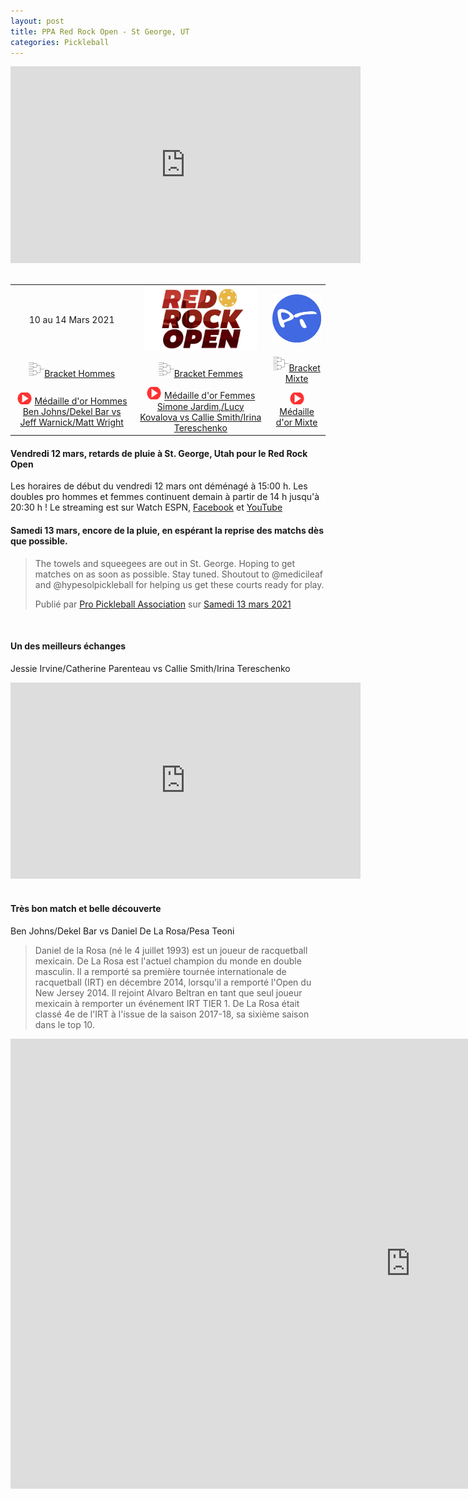 ```yaml
---
layout: post
title: PPA Red Rock Open - St George, UT
categories: Pickleball
---
```


<div class="videoWrapper">
    <iframe src="https://www.facebook.com/plugins/video.php?height=315&href=https%3A%2F%2Fwww.facebook.com%2FOfficialPPATour%2Fvideos%2F481716316508633%2F&show_text=false&width=560" width="560" height="315" style="border:none;overflow:hidden" scrolling="no" frameborder="0" allowfullscreen="true" allow="autoplay; clipboard-write; encrypted-media; picture-in-picture; web-share" allowFullScreen="true"></iframe>
</div>

<br>

<table>
    <tr>
        <td> 
            <div style="text-align: center">
                10 au 14 Mars 2021
            </div>
        </td>
        <td>
            <div style="text-align: center">
                <a href="https://www.ppatour.com/"><img src="/images/redrockopen.jpg" alt="ppatour.com" width="180"/></a>
            </div>
        </td>
        <td>
            <div style="text-align: center">  
                <a href="https://www.pickleballtournaments.com/tournamentinfo.pl?tid=4584"><img src="/images/pt.png" alt="pickleballtournaments.com" width="80"/></a>
            </div>
        </td>
    </tr>
        <tr>
        <td>
            <div style="text-align: center">
                <img src="/images/bracket.png" width="25"/><a href="https://www.pickleballtournaments.com/Tournaments/UT/2021_RedRock/MDO_91.htm">Bracket Hommes</a>
            </div>
        </td>
        <td>
            <div style="text-align: center">
            <img src="/images/bracket.png" width="25"/><a href="https://www.pickleballtournaments.com/Tournaments/UT/2021_RedRock/WDO_58.htm">Bracket Femmes</a>
            </div>
        </td>
        <td>
            <div style="text-align: center">
            <img src="/images/bracket.png" width="25"/><a href="https://www.pickleballtournaments.com/Tournaments/UT/2021_RedRock/MXDO_76.htm">Bracket Mixte</a>
            </div>
        </td>
    </tr>
    <tr>
        <td>
            <div style="text-align: center"><img src="/images/play.png" width="25"/>
                <a href="https://www.youtube.com/watch?v=3zlG9PBS4Nc&t=22253s">Médaille d'or Hommes Ben Johns/Dekel Bar vs Jeff Warnick/Matt Wright</a>
            </div>
        </td>
        <td>
            <div style="text-align: center"><img src="/images/play.png" width="25"/>
                <a href="https://www.youtube.com/watch?v=3zlG9PBS4Nc&t=18225s">Médaille d'or Femmes Simone Jardim,/Lucy Kovalova vs Callie Smith/Irina Tereschenko</a>
            </div>
        </td>
        <td>
            <div style="text-align: center"><img src="/images/play.png" width="25"/>
                <a href="">Médaille d'or Mixte</a>
            </div>
        </td>
    </tr><!--
    <tr>
        <td>
            <div style="text-align: center">
                vs 
            </div>
        </td>
        <td>
            <div style="text-align: center">
                vs 
            </div>
        </td>
        <td>
            <div style="text-align: center">
                 vs 
            </div>
        </td>
    </tr>-->
</table>

#### Vendredi 12 mars, retards de pluie à St. George, Utah pour le Red Rock Open
Les horaires de début du vendredi 12 mars ont déménagé à 15:00 h.
Les doubles pro hommes et femmes continuent demain à partir de 14 h jusqu'à 20:30 h ! Le streaming est sur Watch ESPN, <a href="https://www.facebook.com/OfficialPPATour">Facebook</a> et <a href="https://www.youtube.com/c/PPAtour/videos">YouTube</a>

#### Samedi 13 mars, encore de la pluie, en espérant la reprise des matchs dès que possible.

<div id="fb-root"></div>
<script async defer crossorigin="anonymous" src="https://connect.facebook.net/fr_CA/sdk.js#xfbml=1&version=v10.0" nonce="nuCryucA"></script>

<div class="fb-post" data-href="https://www.facebook.com/OfficialPPATour/posts/481883673158564" data-width="500" data-show-text="true"><blockquote cite="https://www.facebook.com/OfficialPPATour/posts/481883673158564" class="fb-xfbml-parse-ignore"><p>The towels and squeegees are out in St. George. Hoping to get matches on as soon as possible. Stay tuned. Shoutout to &#064;medicileaf and &#064;hypesolpickleball for helping us get these courts ready for play.</p>Publié par <a href="https://www.facebook.com/OfficialPPATour/">Pro Pickleball Association</a> sur&nbsp;<a href="https://www.facebook.com/OfficialPPATour/posts/481883673158564">Samedi 13 mars 2021</a></blockquote></div>

<br>

#### Un des meilleurs échanges
Jessie Irvine/Catherine Parenteau vs Callie Smith/Irina Tereschenko
<div class="videoWrapper">
<iframe src="https://www.facebook.com/plugins/video.php?height=314&href=https%3A%2F%2Fwww.facebook.com%2FOfficialPPATour%2Fvideos%2F482423429771255%2F&show_text=false&width=560" width="560" height="314" style="border:none;overflow:hidden" scrolling="no" frameborder="0" allowfullscreen="true" allow="autoplay; clipboard-write; encrypted-media; picture-in-picture; web-share" allowFullScreen="true"></iframe>
</div>

<br>

#### Très bon match et belle découverte
Ben Johns/Dekel Bar vs Daniel De La Rosa/Pesa Teoni

>Daniel de la Rosa (né le 4 juillet 1993) est un joueur de racquetball mexicain. De La Rosa est l'actuel champion du monde en double masculin. Il a remporté sa première tournée internationale de racquetball (IRT) en décembre 2014, lorsqu'il a remporté l'Open du New Jersey 2014. Il rejoint Alvaro Beltran en tant que seul joueur mexicain à remporter un événement IRT TIER 1. De La Rosa était classé 4e de l'IRT à l'issue de la saison 2017-18, sa sixième saison dans le top 10.
<div class="videoWrapper">
<iframe width="1280" height="720" src="https://www.youtube.com/embed/3zlG9PBS4Nc?start=9826" frameborder="0" allow="accelerometer; autoplay; clipboard-write; encrypted-media; gyroscope; picture-in-picture" allowfullscreen></iframe>
</div>